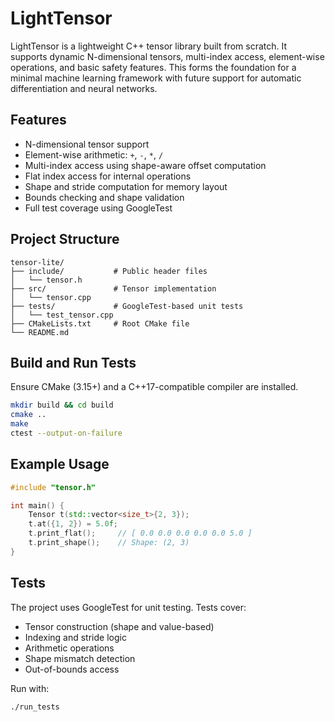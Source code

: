 
# LightTensor

LightTensor is a lightweight C++ tensor library built from scratch. It supports dynamic N-dimensional tensors, multi-index access, element-wise operations, and basic safety features. This forms the foundation for a minimal machine learning framework with future support for automatic differentiation and neural networks.

## Features

- N-dimensional tensor support
- Element-wise arithmetic: `+`, `-`, `*`, `/`
- Multi-index access using shape-aware offset computation
- Flat index access for internal operations
- Shape and stride computation for memory layout
- Bounds checking and shape validation
- Full test coverage using GoogleTest

## Project Structure

```
tensor-lite/
├── include/           # Public header files
│   └── tensor.h
├── src/               # Tensor implementation
│   └── tensor.cpp
├── tests/             # GoogleTest-based unit tests
│   └── test_tensor.cpp
├── CMakeLists.txt     # Root CMake file
└── README.md
```

## Build and Run Tests

Ensure CMake (3.15+) and a C++17-compatible compiler are installed.

```bash
mkdir build && cd build
cmake ..
make
ctest --output-on-failure
```

## Example Usage

```cpp
#include "tensor.h"

int main() {
    Tensor t(std::vector<size_t>{2, 3});
    t.at({1, 2}) = 5.0f;
    t.print_flat();     // [ 0.0 0.0 0.0 0.0 0.0 5.0 ]
    t.print_shape();    // Shape: (2, 3)
}
```

## Tests

The project uses GoogleTest for unit testing. Tests cover:

- Tensor construction (shape and value-based)
- Indexing and stride logic
- Arithmetic operations
- Shape mismatch detection
- Out-of-bounds access

Run with:

```bash
./run_tests
```

